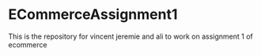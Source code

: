 # ECommerceAssignment1
This is the repository for vincent jeremie and ali to work on assignment 1 of ecommerce
